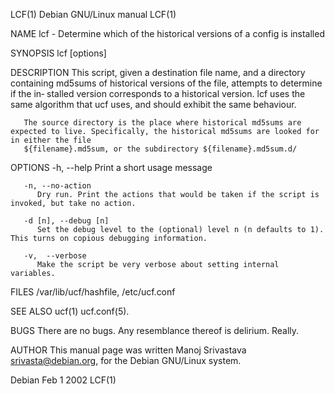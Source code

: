 LCF(1)								    Debian GNU/Linux manual								LCF(1)

NAME
       lcf - Determine which of the historical versions of a config is installed

SYNOPSIS
       lcf [options] <Destination File Name> <Historical MD5SUM source directory>

DESCRIPTION
       This  script,  given  a	destination file name, and a directory containing md5sums of historical versions of the file, attempts to determine if the in‐
       stalled version corresponds to a historical version. lcf uses the same algorithm that ucf uses, and should exhibit the same behaviour.

       The source directory is the place where historical md5sums are expected to live. Specifically, the historical md5sums are looked for in either the file
       ${filename}.md5sum, or the subdirectory ${filename}.md5sum.d/

OPTIONS
       -h, --help
	      Print a short usage message

       -n, --no-action
	      Dry run. Print the actions that would be taken if the script is invoked, but take no action.

       -d [n], --debug [n]
	      Set the debug level to the (optional) level n (n defaults to 1). This turns on copious debugging information.

       -v,  --verbose
	      Make the script be very verbose about setting internal variables.

FILES
       /var/lib/ucf/hashfile, /etc/ucf.conf

SEE ALSO
       ucf(1) ucf.conf(5).

BUGS
       There are no bugs.  Any resemblance thereof is delirium. Really.

AUTHOR
       This manual page was written Manoj Srivastava <srivasta@debian.org>, for the Debian GNU/Linux system.

Debian									  Feb 1 2002									LCF(1)
